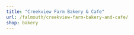 ```yaml
---
title: "Creekview Farm Bakery & Cafe"
url: /falmouth/creekview-farm-bakery-and-cafe/
shop: bakery
---
```

